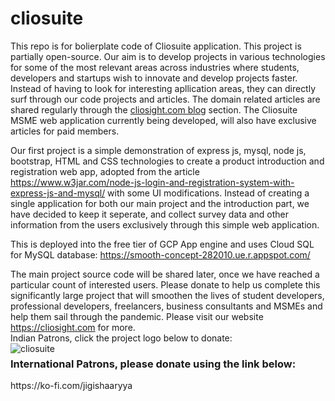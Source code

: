 # cliosuite
This repo is for bolierplate code of Cliosuite application. This project is partially open-source. 
Our aim is to develop projects in various technologies for some of the most relevant areas across industries 
where students, developers and startups wish to innovate and develop projects faster. Instead of having to look for interesting 
apllication areas, they can directly surf through our code projects and articles.
The domain related articles are shared regularly through the <a href="https://cliosight.com/1000-ideas">cliosight.com blog</a> section. The Cliosuite MSME web application 
currently being developed, will also have exclusive articles for paid members.

Our first project is a simple demonstration of express js, mysql, node js, bootstrap, HTML and CSS technologies 
to create a product introduction and registration web app, adopted from the article https://www.w3jar.com/node-js-login-and-registration-system-with-express-js-and-mysql/ with some UI modifications.
Instead of creating a single application for both our main project and the introduction part, we have decided to 
keep it seperate, and collect survey data and other information from the users exclusively through this simple web application.

This is deployed into the free tier of GCP App engine and uses Cloud SQL for MySQL database: https://smooth-concept-282010.ue.r.appspot.com/

The main project source code will be shared later, once we have reached a particular count of interested users.
Please donate to help us complete this significantly large project that will smoothen the lives of student developers, professional developers, freelancers, business consultants and MSMEs and help them sail through the pandemic.
Please visit our website https://cliosight.com for more.
<br/>
Indian Patrons, click the project logo below to donate:<br/>
<a href="https://rzp.io/l/pnH5Xs3"><img src="https://isteam.wsimg.com/ip/2b686ac9-9aec-461e-830c-6306813e4be1/newlogo.jpg/:/cr=t:0%25,l:0%25,w:100%25,h:100%25/rs=w:600,h:300,cg:true" alt="cliosuite" style="float: left; margin-right: 10px;" /></a>


<h3><b>International Patrons, please donate using the link below:</b></h3>
https://ko-fi.com/jigishaaryya
